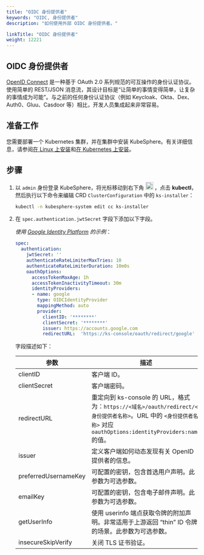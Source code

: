 ```yaml
---
title: "OIDC 身份提供者"
keywords: "OIDC, 身份提供者"
description: "如何使用外部 OIDC 身份提供者。"

linkTitle: "OIDC 身份提供者"
weight: 12221
---
```


## OIDC 身份提供者

[OpenID Connect](https://openid.net/connect/) 是一种基于 OAuth 2.0 系列规范的可互操作的身份认证协议。使用简单的 REST/JSON 消息流，其设计目标是“让简单的事情变得简单，让复杂的事情成为可能”。与之前的任何身份认证协议（例如 Keycloak、Okta、Dex、Auth0、Gluu、Casdoor 等）相比，开发人员集成起来非常容易。

## 准备工作

您需要部署一个 Kubernetes 集群，并在集群中安装 KubeSphere。有关详细信息，请参阅[在 Linux 上安装](../../../installing-on-linux/)和[在 Kubernetes 上安装](../../../installing-on-kubernetes/)。

## 步骤

1. 以 `admin` 身份登录 KubeSphere，将光标移动到右下角 <img src="/images/docs/v3.x/access-control-and-account-management/external-authentication/set-up-external-authentication/toolbox.png" width="20px" height="20px" alt="icon"> ，点击 **kubectl**，然后执行以下命令来编辑 CRD `ClusterConfiguration` 中的 `ks-installer`：

   ```bash
   kubectl -n kubesphere-system edit cc ks-installer
   ```

2. 在 `spec.authentication.jwtSecret` 字段下添加以下字段。

   *使用 [Google Identity Platform](https://developers.google.com/identity/protocols/oauth2/openid-connect) 的示例*：

   ```yaml
   spec:
     authentication:
       jwtSecret: ''
       authenticateRateLimiterMaxTries: 10
       authenticateRateLimiterDuration: 10m0s
       oauthOptions:
         accessTokenMaxAge: 1h
         accessTokenInactivityTimeout: 30m
         identityProviders:
         - name: google
           type: OIDCIdentityProvider
           mappingMethod: auto
           provider:
             clientID: '********'
             clientSecret: '********'
             issuer: https://accounts.google.com
             redirectURL:  'https://ks-console/oauth/redirect/google'
   ```

   字段描述如下：

   | 参数                 | 描述                                                         |
   | -------------------- | ------------------------------------------------------------ |
   | clientID             | 客户端 ID。                                                  |
   | clientSecret         | 客户端密码。                                                 |
   | redirectURL          | 重定向到 ks-console 的 URL，格式为：`https://<域名>/oauth/redirect/<身份提供者名称>`。URL 中的 `<身份提供者名称>` 对应 `oauthOptions:identityProviders:name` 的值。 |
   | issuer               | 定义客户端如何动态发现有关 OpenID 提供者的信息。             |
   | preferredUsernameKey | 可配置的密钥，包含首选用户声明。此参数为可选参数。           |
   | emailKey             | 可配置的密钥，包含电子邮件声明。此参数为可选参数。           |
   | getUserInfo          | 使用 userinfo 端点获取令牌的附加声明。非常适用于上游返回 “thin” ID 令牌的场景。此参数为可选参数。 |
   | insecureSkipVerify   | 关闭 TLS 证书验证。                                          |



